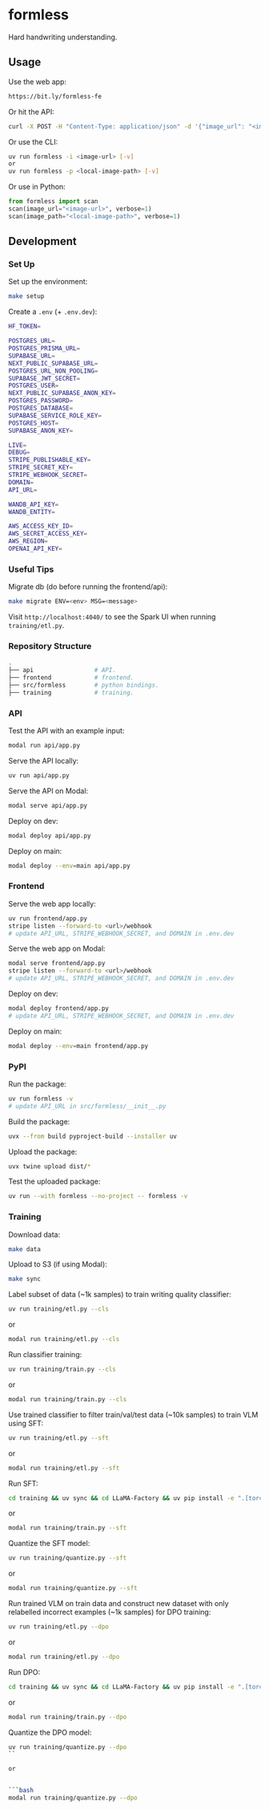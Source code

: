 # formless

Hard handwriting understanding.

## Usage

Use the web app:

```bash
https://bit.ly/formless-fe
```

Or hit the API:

```bash
curl -X POST -H "Content-Type: application/json" -d '{"image_url": "<image-url>"}' https://bit.ly/formless-api
```

Or use the CLI:

```bash
uv run formless -i <image-url> [-v]
or
uv run formless -p <local-image-path> [-v]
```

Or use in Python:

```python
from formless import scan
scan(image_url="<image-url>", verbose=1)
scan(image_path="<local-image-path>", verbose=1)
```

## Development

### Set Up

Set up the environment:

```bash
make setup
```

Create a `.env` (+ `.env.dev`):

```bash
HF_TOKEN=

POSTGRES_URL=
POSTGRES_PRISMA_URL=
SUPABASE_URL=
NEXT_PUBLIC_SUPABASE_URL=
POSTGRES_URL_NON_POOLING=
SUPABASE_JWT_SECRET=
POSTGRES_USER=
NEXT_PUBLIC_SUPABASE_ANON_KEY=
POSTGRES_PASSWORD=
POSTGRES_DATABASE=
SUPABASE_SERVICE_ROLE_KEY=
POSTGRES_HOST=
SUPABASE_ANON_KEY=

LIVE=
DEBUG=
STRIPE_PUBLISHABLE_KEY=
STRIPE_SECRET_KEY=
STRIPE_WEBHOOK_SECRET=
DOMAIN=
API_URL=

WANDB_API_KEY=
WANDB_ENTITY=

AWS_ACCESS_KEY_ID=
AWS_SECRET_ACCESS_KEY=
AWS_REGION=
OPENAI_API_KEY=
```

### Useful Tips

Migrate db (do before running the frontend/api):

```bash
make migrate ENV=<env> MSG=<message>
```

Visit `http://localhost:4040/` to see the Spark UI when running `training/etl.py`.

### Repository Structure

```bash
.
├── api                 # API.
├── frontend            # frontend.
├── src/formless        # python bindings.
├── training            # training.
```

### API

Test the API with an example input:

```bash
modal run api/app.py
```

Serve the API locally:

```bash
uv run api/app.py
```

Serve the API on Modal:

```bash
modal serve api/app.py
```

Deploy on dev:

```bash
modal deploy api/app.py
```

Deploy on main:

```bash
modal deploy --env=main api/app.py
```

### Frontend

Serve the web app locally:

```bash
uv run frontend/app.py
stripe listen --forward-to <url>/webhook
# update API_URL, STRIPE_WEBHOOK_SECRET, and DOMAIN in .env.dev
```

Serve the web app on Modal:

```bash
modal serve frontend/app.py
stripe listen --forward-to <url>/webhook
# update API_URL, STRIPE_WEBHOOK_SECRET, and DOMAIN in .env.dev
```

Deploy on dev:

```bash
modal deploy frontend/app.py
# update API_URL, STRIPE_WEBHOOK_SECRET, and DOMAIN in .env.dev
```

Deploy on main:

```bash
modal deploy --env=main frontend/app.py
```

### PyPI

Run the package:

```bash
uv run formless -v
# update API_URL in src/formless/__init__.py
```

Build the package:

```bash
uvx --from build pyproject-build --installer uv
```

Upload the package:

```bash
uvx twine upload dist/*
```

Test the uploaded package:

```bash
uv run --with formless --no-project -- formless -v
```

### Training

Download data:

```bash
make data
```

Upload to S3 (if using Modal):

```bash
make sync
```

Label subset of data (~1k samples) to train writing quality classifier:

```bash
uv run training/etl.py --cls
```

or

```bash
modal run training/etl.py --cls
```

Run classifier training:

```bash
uv run training/train.py --cls
```

or

```bash
modal run training/train.py --cls
```

Use trained classifier to filter train/val/test data (~10k samples) to train VLM using SFT:

```bash
uv run training/etl.py --sft
```

or

```bash
modal run training/etl.py --sft
```

Run SFT:

```bash
cd training && uv sync && cd LLaMA-Factory && uv pip install -e ".[torch,metrics]" && cd .. && FORCE_TORCHRUN=1 uv run train.py --sft && cd ..
```

or

```bash
modal run training/train.py --sft
```

Quantize the SFT model:

```bash
uv run training/quantize.py --sft
```

or

```bash
modal run training/quantize.py --sft
```

Run trained VLM on train data and construct new dataset with only relabelled incorrect examples (~1k samples) for DPO training:

```bash
uv run training/etl.py --dpo
```

or

```bash
modal run training/etl.py --dpo
```

Run DPO:

```bash
cd training && uv sync && cd LLaMA-Factory && uv pip install -e ".[torch,metrics]" && cd .. && FORCE_TORCHRUN=1 uv run train.py --dpo && cd ..
```

or

```bash
modal run training/train.py --dpo
```

Quantize the DPO model:

````bash
uv run training/quantize.py --dpo
``

or


```bash
modal run training/quantize.py --dpo
````
